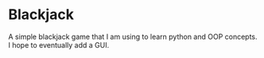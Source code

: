 Blackjack
=========

A simple blackjack game that I am using to learn python and OOP concepts. I hope to eventually add a GUI.